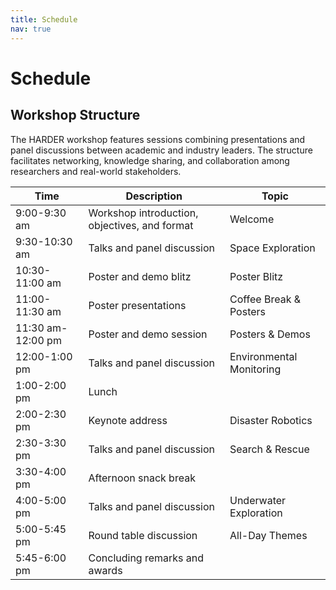 ```yaml
---
title: Schedule
nav: true
---
```


# Schedule

## Workshop Structure
The HARDER workshop features sessions combining presentations and panel discussions between academic and industry leaders. The structure facilitates networking, knowledge sharing, and collaboration among researchers and real-world stakeholders.

| Time              | Description                                   | Topic                     |
|-------------------|-----------------------------------------------|---------------------------|
| 9:00-9:30 am      | Workshop introduction, objectives, and format | Welcome                   |
| 9:30-10:30 am     | Talks and panel discussion                    | Space Exploration         |
| 10:30-11:00 am    | Poster and demo blitz                         | Poster Blitz              |
| 11:00-11:30 am    | Poster presentations                          | Coffee Break & Posters    |
| 11:30 am-12:00 pm | Poster and demo session                       | Posters & Demos           |
| 12:00-1:00 pm     | Talks and panel discussion                    | Environmental Monitoring  |
| 1:00-2:00 pm      | Lunch                                         |                           |
| 2:00-2:30 pm      | Keynote address                               | Disaster Robotics         |
| 2:30-3:30 pm      | Talks and panel discussion                    | Search & Rescue           |
| 3:30-4:00 pm      | Afternoon snack break                         |                           |
| 4:00-5:00 pm      | Talks and panel discussion                    | Underwater Exploration    |
| 5:00-5:45 pm      | Round table discussion                        | All-Day Themes            |
| 5:45-6:00 pm      | Concluding remarks and awards                 |                           |
